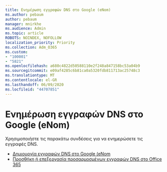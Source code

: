 ```yaml
---
title: Ενημέρωση εγγραφών DNS στο Google (eNom)
ms.author: pebaum
author: pebaum
manager: mnirkhe
ms.audience: Admin
ms.topic: article
ROBOTS: NOINDEX, NOFOLLOW
localization_priority: Priority
ms.collection: Adm_O365
ms.custom:
- "100001"
- "5821"
ms.openlocfilehash: a680c4822d50588110e2f248a847158bc53a04b9
ms.sourcegitcommit: e09af4285c6b81ca0a5320fdb811713ac25748c3
ms.translationtype: MT
ms.contentlocale: el-GR
ms.lasthandoff: 06/09/2020
ms.locfileid: "44707851"
---
```

# <a name="update-dns-records-at-google-enom"></a>Ενημέρωση εγγραφών DNS στο Google (eNom)

Χρησιμοποιήστε τις παρακάτω συνδέσεις για να ενημερώσετε τις εγγραφές DNS.

- [Δημιουργία εγγραφών DNS στο Google (eNom](https://docs.microsoft.com/microsoft-365/admin/dns/create-dns-records-for-domain-managed-by-google-enom?view=o365-worldwide)
- [Προσθήκη ή επεξεργασία προσαρμοσμένων εγγραφών DNS στο Office 365](https://docs.microsoft.com/microsoft-365/admin/setup/add-domain#add-or-edit-custom-dns-records)
